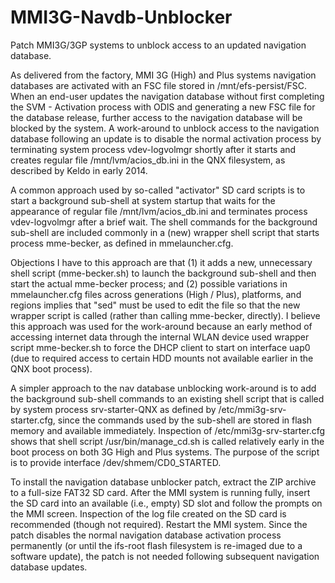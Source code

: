 # MMI3G-Navdb-Unblocker
Patch MMI3G/3GP systems to unblock access to an updated navigation database.

As delivered from the factory, MMI 3G (High) and Plus systems navigation databases are activated with an FSC file stored in /mnt/efs-persist/FSC.
When an end-user updates the navigation database without first completing the SVM - Activation process with ODIS and generating a new FSC file for
the database release, further access to the navigation database will be blocked by the system. A work-around to unblock access to the navigation
database following an update is to disable the normal activation process by terminating system process vdev-logvolmgr shortly after it starts and
creates regular file /mnt/lvm/acios_db.ini in the QNX filesystem, as described by Keldo in early 2014.

A common approach used by so-called "activator" SD card scripts is to start a background sub-shell at system startup that waits for the
appearance of regular file /mnt/lvm/acios_db.ini and terminates process vdev-logvolmgr after a brief wait. The shell commands for the background
sub-shell are included commonly in a (new) wrapper shell script that starts process mme-becker, as defined in mmelauncher.cfg.

Objections I have to this approach are that (1) it adds a new, unnecessary shell script (mme-becker.sh) to launch the background sub-shell and
then start the actual mme-becker process; and (2) possible variations in mmelauncher.cfg files across generations (High / Plus), platforms, and
regions implies that "sed" must be used to edit the file so that the new wrapper script is called (rather than calling mme-becker, directly). I
believe this approach was used for the work-around because an early method of accessing internet data through the internal WLAN device used
wrapper script mme-becker.sh to force the DHCP client to start on interface uap0 (due to required access to certain HDD mounts not available
earlier in the QNX boot process).

A simpler approach to the nav database unblocking work-around is to add the background sub-shell commands to an existing shell script that is
called by system process srv-starter-QNX as defined by /etc/mmi3g-srv-starter.cfg, since the commands used by the sub-shell are stored in flash
memory and available immediately. Inspection of /etc/mmi3g-srv-starter.cfg shows that shell script /usr/bin/manage_cd.sh is called relatively
early in the boot process on both 3G High and Plus systems. The purpose of the script is to provide interface /dev/shmem/CD0_STARTED.

To install the navigation database unblocker patch, extract the ZIP archive to a full-size FAT32 SD card.  After the MMI system is running fully,
insert the SD card into an available (i.e., empty) SD slot and follow the prompts on the MMI screen.  Inspection of the log file created on the
SD card is recommended (though not required).  Restart the MMI system.  Since the patch disables the normal navigation database activation process
permanently (or until the ifs-root flash filesystem is re-imaged due to a software update), the patch is not needed following subsequent navigation
database updates.
